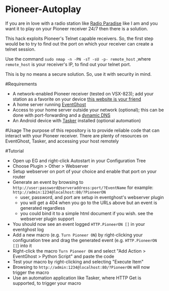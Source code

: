 Pioneer-Autoplay
================

If you are in love with a radio station like [Radio Paradise](www.radioparadise.com) like I am and you want it to play on your Pioneer receiver 24/7 then there is a solution.

This hack exploits Pioneer's Telnet capable receivers. So, the first step would be to try to find out the port on which your receiver can create a telnet session.

Use the command
`sudo nmap -n -PN -sT -sU -p- remote_host`
,where `remote_host` is your receiver's IP, to find out your telnet port.

This is by no means a secure solution. So, use it with security in mind.

#Requirements
* A network-enabled Pioneer receiver (tested on VSX-823); add your station as a favorite on your device [this website is your friend](pioneer.vtuner.com)
* A home server running [EventGhost](www.eventghost.org)
* Access to your home server outside your network (optional); this can be done with port-forwarding and a [dynamic DNS](www.noip.com)
* An Android device with [Tasker](tasker.dinglisch.net) installed (optional automation)

#Usage
The purpose of this repository is to provide reliable code that can interact with your Pioneer receiver. There are plenty of resources on EventGhost, Tasker, and accessing your host remotely

#Tutorial
* Open up EG and right-click Autostart in your Configuration Tree
* Choose Plugin > Other > Webserver
* Setup webserver on port of your choice and enable that port on your router
* Generate an event by browsing to `http://user:password@serveraddress:port/?EventName` for example: `http://admin:1234@localhost:80/?PioneerON`
	- user, password, and port are setup in eventghost's webserver plugin
	- you will get a 404 when you go to the URLs above but an event is generated regardless
	- you could bind it to a simple html document if you wish. see the webserver plugin support
* You should now see an event logged `HTTP.PioneerON []` in your eventghost log
* Add a new macro (e.g. `Turn Pioneer ON`) by right-clicking your configuration tree and drag the generated event (e.g. `HTTP.PioneerON []`) into it
* Right-click the macro `Turn Pioneer ON` and select "Add Action > EventGhost > Python Script" and paste the code
* Test your macro by right-clicking and selecting "Execute Item"
* Browsing to `http://admin:1234@localhost:80/?PioneerON` will now trigger the macro
* Use an automation application like Tasker, where HTTP Get is supported, to trigger your macro